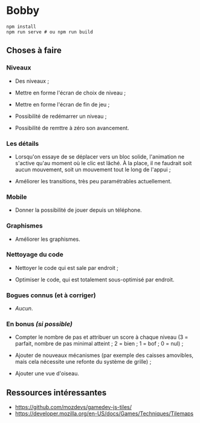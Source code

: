 # Bobby

```
npm install
npm run serve # ou npm run build
```

## Choses à faire

### Niveaux

- Des niveaux ;

- Mettre en forme l'écran de choix de niveau ;

- Mettre en forme l'écran de fin de jeu ;

- Possibilité de redémarrer un niveau ;

- Possibilité de remttre à zéro son avancement.

### Les détails

- Lorsqu'on essaye de se déplacer vers un bloc solide, l'animation ne s'active
  qu'au moment où le clic est lâché. À la place, il ne faudrait soit aucun
  mouvement, soit un mouvement tout le long de l'appui ;

- Améliorer les transitions, très peu paramétrables actuellement.

### Mobile

- Donner la possibilité de jouer depuis un téléphone.

### Graphismes

- Améliorer les graphismes.

### Nettoyage du code

- Nettoyer le code qui est sale par endroit ;

- Optimiser le code, qui est totalement sous-optimisé par endroit.

### Bogues connus (et à corriger)

- *Aucun*.

### En bonus *(si possible)*

- Compter le nombre de pas et attribuer un score à chaque niveau (3 = parfait,
  nombre de pas minimal atteint ; 2 = bien ; 1 = bof ; 0 = nul) ;

- Ajouter de nouveaux mécanismes (par exemple des caisses amovibles, mais cela
  nécessite une refonte du système de grille) ;

- Ajouter une vue d'oiseau.

## Ressources intéressantes

- https://github.com/mozdevs/gamedev-js-tiles/
- https://developer.mozilla.org/en-US/docs/Games/Techniques/Tilemaps
